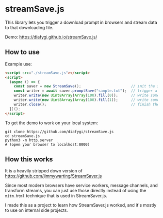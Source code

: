 # streamSave.js

This library lets you trigger a download prompt in browsers and stream data to that downloading file.

Demo: https://diafygi.github.io/streamSave.js/

## How to use

Example use:
```html
<script src="./streamSave.js"></script>
<script>
  (async () => {
    const saver = new StreamSave();                       // init the saver
    const writer = await saver.promptSave("sample.txt");  // trigger a download prompt
    writer.write(new Uint8Array(Array(100).fill(0));      // write some data
    writer.write(new Uint8Array(Array(100).fill(1));      // write some more data
    writer.close();                                       // finish the download
  })();
</script>
```

To get the demo to work on your local system:
```
git clone https://github.com/diafygi/streamSave.js
cd streamSave.js
python3 -m http.server
# (open your browser to localhost:8000)
```

## How this works

It is a heavily stripped down version of https://github.com/jimmywarting/StreamSaver.js

Since most modern browsers have service workers, message channels, and transform streams, you can just use those directly instead of using the `mitm.html` technique that is used in StreamSaver.js.

I made this as a project to learn how StreamSaver.js worked, and it's mostly to use on internal side projects.
